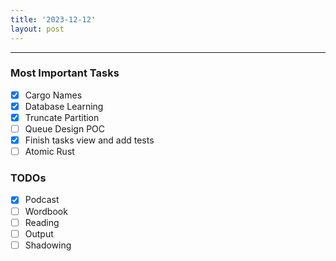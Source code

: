 ```yaml
---
title: '2023-12-12'
layout: post
---
```


---

### Most Important Tasks

- [x] Cargo Names
- [x] Database Learning
- [x] Truncate Partition
- [ ] Queue Design POC
- [x] Finish tasks view and add tests
- [ ] Atomic Rust

### TODOs

- [x] Podcast
- [ ] Wordbook
- [ ] Reading
- [ ] Output
- [ ] Shadowing
